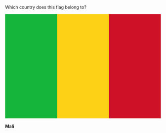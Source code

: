 Which country does this flag belong to?

![Flag of Mali](images/Flag_of_Mali.svg)
<!--question-->
**Mali**